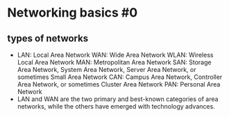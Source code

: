 # Networking basics #0
## types of networks 
- LAN: Local Area Network
WAN: Wide Area Network
WLAN: Wireless Local Area Network
MAN: Metropolitan Area Network
SAN: Storage Area Network, System Area Network, Server Area Network, or sometimes Small Area Network
CAN: Campus Area Network, Controller Area Network, or sometimes Cluster Area Network
PAN: Personal Area Network
- LAN and WAN are the two primary and best-known categories of area networks, while the others have emerged with technology advances.
